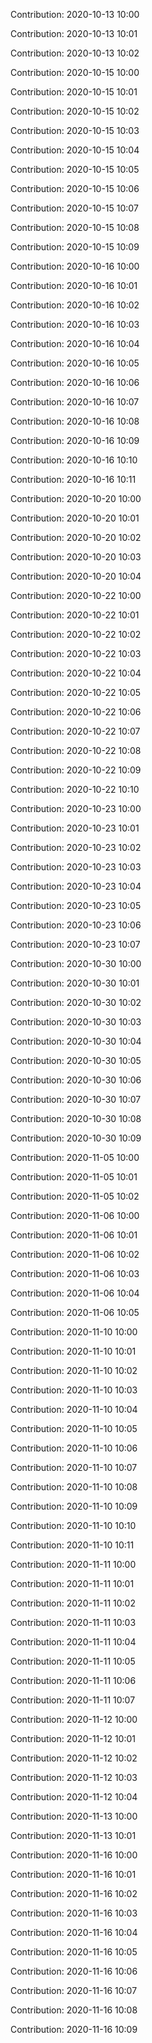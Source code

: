 Contribution: 2020-10-13 10:00

Contribution: 2020-10-13 10:01

Contribution: 2020-10-13 10:02

Contribution: 2020-10-15 10:00

Contribution: 2020-10-15 10:01

Contribution: 2020-10-15 10:02

Contribution: 2020-10-15 10:03

Contribution: 2020-10-15 10:04

Contribution: 2020-10-15 10:05

Contribution: 2020-10-15 10:06

Contribution: 2020-10-15 10:07

Contribution: 2020-10-15 10:08

Contribution: 2020-10-15 10:09

Contribution: 2020-10-16 10:00

Contribution: 2020-10-16 10:01

Contribution: 2020-10-16 10:02

Contribution: 2020-10-16 10:03

Contribution: 2020-10-16 10:04

Contribution: 2020-10-16 10:05

Contribution: 2020-10-16 10:06

Contribution: 2020-10-16 10:07

Contribution: 2020-10-16 10:08

Contribution: 2020-10-16 10:09

Contribution: 2020-10-16 10:10

Contribution: 2020-10-16 10:11

Contribution: 2020-10-20 10:00

Contribution: 2020-10-20 10:01

Contribution: 2020-10-20 10:02

Contribution: 2020-10-20 10:03

Contribution: 2020-10-20 10:04

Contribution: 2020-10-22 10:00

Contribution: 2020-10-22 10:01

Contribution: 2020-10-22 10:02

Contribution: 2020-10-22 10:03

Contribution: 2020-10-22 10:04

Contribution: 2020-10-22 10:05

Contribution: 2020-10-22 10:06

Contribution: 2020-10-22 10:07

Contribution: 2020-10-22 10:08

Contribution: 2020-10-22 10:09

Contribution: 2020-10-22 10:10

Contribution: 2020-10-23 10:00

Contribution: 2020-10-23 10:01

Contribution: 2020-10-23 10:02

Contribution: 2020-10-23 10:03

Contribution: 2020-10-23 10:04

Contribution: 2020-10-23 10:05

Contribution: 2020-10-23 10:06

Contribution: 2020-10-23 10:07

Contribution: 2020-10-30 10:00

Contribution: 2020-10-30 10:01

Contribution: 2020-10-30 10:02

Contribution: 2020-10-30 10:03

Contribution: 2020-10-30 10:04

Contribution: 2020-10-30 10:05

Contribution: 2020-10-30 10:06

Contribution: 2020-10-30 10:07

Contribution: 2020-10-30 10:08

Contribution: 2020-10-30 10:09

Contribution: 2020-11-05 10:00

Contribution: 2020-11-05 10:01

Contribution: 2020-11-05 10:02

Contribution: 2020-11-06 10:00

Contribution: 2020-11-06 10:01

Contribution: 2020-11-06 10:02

Contribution: 2020-11-06 10:03

Contribution: 2020-11-06 10:04

Contribution: 2020-11-06 10:05

Contribution: 2020-11-10 10:00

Contribution: 2020-11-10 10:01

Contribution: 2020-11-10 10:02

Contribution: 2020-11-10 10:03

Contribution: 2020-11-10 10:04

Contribution: 2020-11-10 10:05

Contribution: 2020-11-10 10:06

Contribution: 2020-11-10 10:07

Contribution: 2020-11-10 10:08

Contribution: 2020-11-10 10:09

Contribution: 2020-11-10 10:10

Contribution: 2020-11-10 10:11

Contribution: 2020-11-11 10:00

Contribution: 2020-11-11 10:01

Contribution: 2020-11-11 10:02

Contribution: 2020-11-11 10:03

Contribution: 2020-11-11 10:04

Contribution: 2020-11-11 10:05

Contribution: 2020-11-11 10:06

Contribution: 2020-11-11 10:07

Contribution: 2020-11-12 10:00

Contribution: 2020-11-12 10:01

Contribution: 2020-11-12 10:02

Contribution: 2020-11-12 10:03

Contribution: 2020-11-12 10:04

Contribution: 2020-11-13 10:00

Contribution: 2020-11-13 10:01

Contribution: 2020-11-16 10:00

Contribution: 2020-11-16 10:01

Contribution: 2020-11-16 10:02

Contribution: 2020-11-16 10:03

Contribution: 2020-11-16 10:04

Contribution: 2020-11-16 10:05

Contribution: 2020-11-16 10:06

Contribution: 2020-11-16 10:07

Contribution: 2020-11-16 10:08

Contribution: 2020-11-16 10:09

